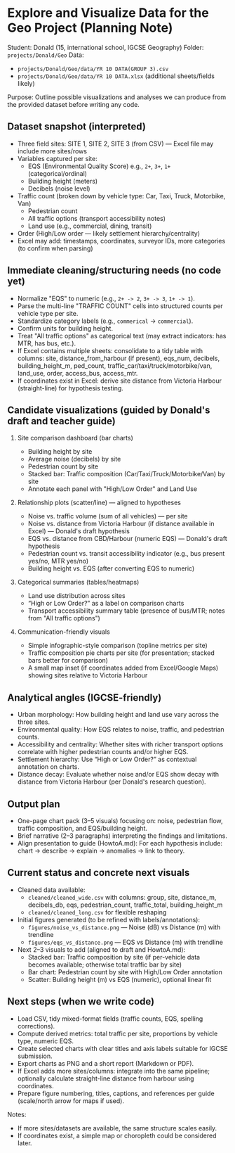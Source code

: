 # Explore and Visualize Data for the Geo Project (Planning Note)

Student: Donald (15, international school, IGCSE Geography)
Folder: `projects/Donald/Geo`
Data:
- `projects/Donald/Geo/data/YR 10 DATA(GROUP 3).csv`
- `projects/Donald/Geo/data/YR 10 DATA.xlsx` (additional sheets/fields likely)

Purpose: Outline possible visualizations and analyses we can produce from the provided dataset before writing any code.

## Dataset snapshot (interpreted)
- Three field sites: SITE 1, SITE 2, SITE 3 (from CSV) — Excel file may include more sites/rows
- Variables captured per site:
  - EQS (Environmental Quality Score) e.g., `2+`, `3+`, `1+` (categorical/ordinal)
  - Building height (meters)
  - Decibels (noise level)
- Traffic count (broken down by vehicle type: Car, Taxi, Truck, Motorbike, Van)
  - Pedestrian count
  - All traffic options (transport accessibility notes)
  - Land use (e.g., commercial, dining, transit)
- Order (High/Low order — likely settlement hierarchy/centrality)
- Excel may add: timestamps, coordinates, surveyor IDs, more categories (to confirm when parsing)

## Immediate cleaning/structuring needs (no code yet)
- Normalize "EQS" to numeric (e.g., `2+ -> 2`, `3+ -> 3`, `1+ -> 1`).
- Parse the multi-line "TRAFFIC COUNT" cells into structured counts per vehicle type per site.
- Standardize category labels (e.g., `commerical` -> `commercial`).
- Confirm units for building height.
- Treat "All traffic options" as categorical text (may extract indicators: has MTR, has bus, etc.).
- If Excel contains multiple sheets: consolidate to a tidy table with columns: site, distance_from_harbour (if present), eqs_num, decibels, building_height_m, ped_count, traffic_car/taxi/truck/motorbike/van, land_use, order, access_bus, access_mtr.
- If coordinates exist in Excel: derive site distance from Victoria Harbour (straight-line) for hypothesis testing.

## Candidate visualizations (guided by Donald's draft and teacher guide)
1) Site comparison dashboard (bar charts)
   - Building height by site
   - Average noise (decibels) by site
   - Pedestrian count by site
   - Stacked bar: Traffic composition (Car/Taxi/Truck/Motorbike/Van) by site
   - Annotate each panel with "High/Low Order" and Land Use

2) Relationship plots (scatter/line) — aligned to hypotheses
   - Noise vs. traffic volume (sum of all vehicles) — per site
   - Noise vs. distance from Victoria Harbour (if distance available in Excel) — Donald's draft hypothesis
   - EQS vs. distance from CBD/Harbour (numeric EQS) — Donald's draft hypothesis
   - Pedestrian count vs. transit accessibility indicator (e.g., bus present yes/no, MTR yes/no)
   - Building height vs. EQS (after converting EQS to numeric)

3) Categorical summaries (tables/heatmaps)
   - Land use distribution across sites
   - “High or Low Order?” as a label on comparison charts
   - Transport accessibility summary table (presence of bus/MTR; notes from "All traffic options")

4) Communication-friendly visuals
   - Simple infographic-style comparison (topline metrics per site)
   - Traffic composition pie charts per site (for presentation; stacked bars better for comparison)
   - A small map inset (if coordinates added from Excel/Google Maps) showing sites relative to Victoria Harbour

## Analytical angles (IGCSE-friendly)
- Urban morphology: How building height and land use vary across the three sites.
- Environmental quality: How EQS relates to noise, traffic, and pedestrian counts.
- Accessibility and centrality: Whether sites with richer transport options correlate with higher pedestrian counts and/or higher EQS.
- Settlement hierarchy: Use “High or Low Order?” as contextual annotation on charts.
 - Distance decay: Evaluate whether noise and/or EQS show decay with distance from Victoria Harbour (per Donald's research question).

## Output plan
- One-page chart pack (3–5 visuals) focusing on: noise, pedestrian flow, traffic composition, and EQS/building height.
- Brief narrative (2–3 paragraphs) interpreting the findings and limitations.
 - Align presentation to guide (HowtoA.md): For each hypothesis include: chart → describe → explain → anomalies → link to theory.

## Current status and concrete next visuals
- Cleaned data available:
   - `cleaned/cleaned_wide.csv` with columns: group, site, distance_m, decibels_db, eqs, pedestrian_count, traffic_total, building_height_m
   - `cleaned/cleaned_long.csv` for flexible reshaping
- Initial figures generated (to be refined with labels/annotations):
   - `figures/noise_vs_distance.png` — Noise (dB) vs Distance (m) with trendline
   - `figures/eqs_vs_distance.png` — EQS vs Distance (m) with trendline
- Next 2–3 visuals to add (aligned to draft and HowtoA.md):
   - Stacked bar: Traffic composition by site (if per-vehicle data becomes available; otherwise total traffic bar by site)
   - Bar chart: Pedestrian count by site with High/Low Order annotation
   - Scatter: Building height (m) vs EQS (numeric), optional linear fit

## Next steps (when we write code)
- Load CSV, tidy mixed-format fields (traffic counts, EQS, spelling corrections).
- Compute derived metrics: total traffic per site, proportions by vehicle type, numeric EQS.
- Create selected charts with clear titles and axis labels suitable for IGCSE submission.
- Export charts as PNG and a short report (Markdown or PDF).
 - If Excel adds more sites/columns: integrate into the same pipeline; optionally calculate straight-line distance from harbour using coordinates.
 - Prepare figure numbering, titles, captions, and references per guide (scale/north arrow for maps if used).

Notes:
- If more sites/datasets are available, the same structure scales easily.
- If coordinates exist, a simple map or choropleth could be considered later.
